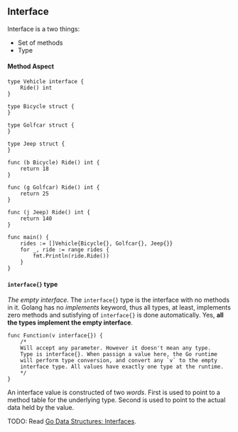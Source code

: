 ## Interface
Interface is a two things:

- Set of methods
- Type


#### Method Aspect
```
type Vehicle interface {
	Ride() int
}

type Bicycle struct {
}

type Golfcar struct {
}

type Jeep struct {
}

func (b Bicycle) Ride() int {
	return 18
}

func (g Golfcar) Ride() int {
	return 25
}

func (j Jeep) Ride() int {
	return 140
}

func main() {
	rides := []Vehicle{Bicycle{}, Golfcar{}, Jeep{}}
	for _, ride := range rides {
		fmt.Println(ride.Ride())
	}
}
```

#### `interface{}` type
*The empty interface*. The `interface{}` type is the interface with no methods in it. Golang has no *implements* keyword, thus all types, at least, implements zero methods and sutisfying of `interface{}` is done automatically. Yes, **all the types implement the empty interface**.

```
func Function(v interface{}) {
	/*
	Will accept any parameter. However it doesn't mean any type.
	Type is interface{}. When passign a value here, the Go runtime
	will perform type conversion, and convert any `v` to the empty
	interface type. All values have exactly one type at the runtime.
	*/
}
```

An interface value is constructed of two *words*. First is used to point to a method table for the underlying type. Second is used to point to the actual data held by the value.


TODO: Read [Go Data Structures: Interfaces](http://research.swtch.com/interfaces).
